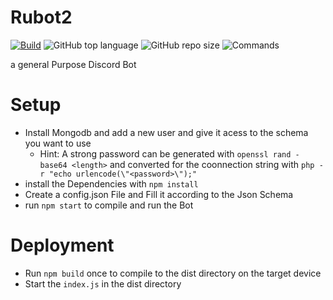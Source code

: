# Rubot2
[![Build](https://github.com/Rdeisenroth/Rubot2/actions/workflows/build.yml/badge.svg)](https://github.com/Rdeisenroth/Rubot2/actions/workflows/build.yml)
![GitHub top language](https://img.shields.io/github/languages/top/Rdeisenroth/Rubot2?logo=Github)
![GitHub repo size](https://img.shields.io/github/repo-size/Rdeisenroth/Rubot2?color=success&logo=Github)
![Commands](https://img.shields.io/badge/Commands-77-orange?logo=Discord&logoColor=ffffff)

a general Purpose Discord Bot
# Setup
- Install Mongodb and add a new user and give it acess to the schema you want to use
    - Hint: A strong password can be generated with `openssl rand -base64 <length>` and converted for the coonnection string with `php -r "echo urlencode(\"<password>\");"`
- install the Dependencies with `npm install`
- Create a config.json File and Fill it according to the Json Schema
- run `npm start` to compile and run the Bot

# Deployment
- Run `npm build` once to compile to the dist directory on the target device
- Start the `index.js` in the dist directory